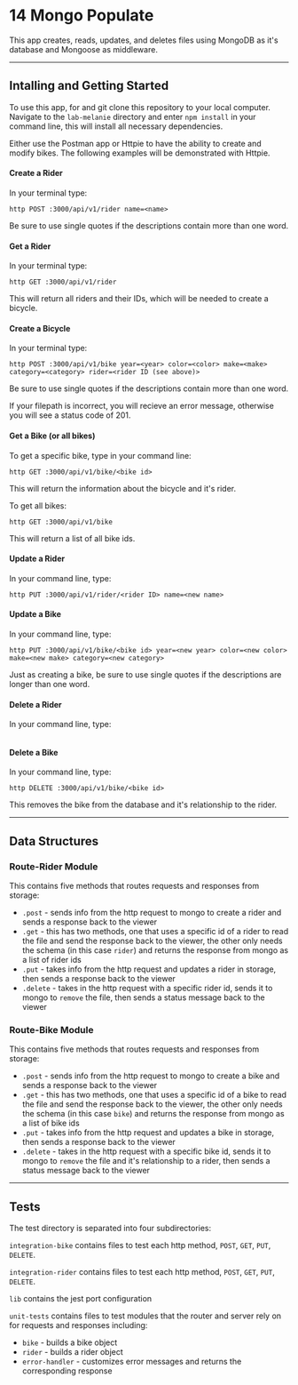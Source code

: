 # 14 Mongo Populate
This app creates, reads, updates, and deletes files using MongoDB as it's database and Mongoose as middleware.

---
## Intalling and Getting Started
To use this app, for and git clone this repository to your local computer. Navigate to the `lab-melanie` directory and enter `npm install` in your command line, this will install all necessary dependencies.

Either use the Postman app or Httpie to have the ability to create and modify bikes. The following examples will be demonstrated with Httpie.

#### Create a Rider
In your terminal type:
```
http POST :3000/api/v1/rider name=<name>
```
Be sure to use single quotes if the descriptions contain more than one word.

#### Get a Rider
In your terminal type:
```
http GET :3000/api/v1/rider
```
This will return all riders and their IDs, which will be needed to create a bicycle.

#### Create a Bicycle
In your terminal type:
```
http POST :3000/api/v1/bike year=<year> color=<color> make=<make> category=<category> rider=<rider ID (see above)>
```
Be sure to use single quotes if the descriptions contain more than one word.

If your filepath is incorrect, you will recieve an error message, otherwise you will see a status code of 201.

#### Get a Bike (or all bikes)
To get a specific bike, type in your command line:
```
http GET :3000/api/v1/bike/<bike id>
```
This will return the information about the bicycle and it's rider.

To get all bikes:
```
http GET :3000/api/v1/bike
```

This will return a list of all bike ids.

#### Update a Rider
In your command line, type:
```
http PUT :3000/api/v1/rider/<rider ID> name=<new name>
```

#### Update a Bike
In your command line, type:
```
http PUT :3000/api/v1/bike/<bike id> year=<new year> color=<new color> make=<new make> category=<new category>
```
Just as creating a bike, be sure to use single quotes if the descriptions are longer than one word.

#### Delete a Rider
In your command line, type:
```http DELETE :3000/api/v1/rider/<rider ID>
```

#### Delete a Bike
In your command line, type:
```
http DELETE :3000/api/v1/bike/<bike id>
```
This removes the bike from the database and it's relationship to the rider.

---

## Data Structures

### Route-Rider Module
This contains five methods that routes requests and responses from storage:
* `.post` - sends info from the http request to mongo to create a rider and sends a response back to the viewer
* `.get` - this has two methods, one that uses a specific id of a rider to read the file and send the response back to the viewer, the other only needs the schema (in this case `rider`) and returns the response from mongo as a list of rider ids
* `.put` - takes info from the http request and updates a rider in storage, then sends a response back to the viewer
* `.delete` - takes in the http request with a specific rider id, sends it to mongo to `remove` the file, then sends a status message back to the viewer

### Route-Bike Module
This contains five methods that routes requests and responses from storage:
* `.post` - sends info from the http request to mongo to create a bike and sends a response back to the viewer
* `.get` - this has two methods, one that uses a specific id of a bike to read the file and send the response back to the viewer, the other only needs the schema (in this case `bike`) and returns the response from mongo as a list of bike ids
* `.put` - takes info from the http request and updates a bike in storage, then sends a response back to the viewer
* `.delete` - takes in the http request with a specific bike id, sends it to mongo to `remove` the file and it's relationship to a rider, then sends a status message back to the viewer

---

## Tests
The test directory is separated into four subdirectories: 

`integration-bike` contains files to test each http method, `POST`, `GET`, `PUT`, `DELETE`.

`integration-rider` contains files to test each http method, `POST`, `GET`, `PUT`, `DELETE`.

`lib` contains the jest port configuration

`unit-tests` contains files to test modules that the router and server rely on for requests and responses including:

 * `bike` - builds a bike object
 * `rider` - builds a rider object
 * `error-handler` - customizes error messages and returns the corresponding response